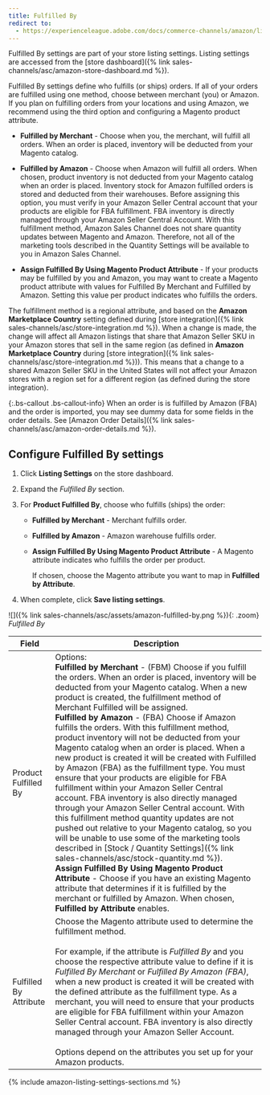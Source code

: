 ```yaml
---
title: Fulfilled By
redirect to:
  - https://experienceleague.adobe.com/docs/commerce-channels/amazon/listing-settings/fulfilled-by.html
---
```


Fulfilled By settings are part of your store listing settings. Listing settings are accessed from the [store dashboard]({% link sales-channels/asc/amazon-store-dashboard.md %}).

Fulfilled By settings define who fulfills (or ships) orders. If all of your orders are fulfilled using one method, choose between merchant (you) or Amazon. If you plan on fulfilling orders from your locations and using Amazon, we recommend using the third option and configuring a Magento product attribute.

- **Fulfilled by Merchant** - Choose when you, the merchant, will fulfill all orders. When an order is placed, inventory will be deducted from your Magento catalog.

- **Fulfilled by Amazon** - Choose when Amazon will fulfill all orders. When chosen, product inventory is not deducted from your Magento catalog when an order is placed. Inventory stock for Amazon fulfilled orders is stored and deducted from their warehouses. Before assigning this option, you must verify in your Amazon Seller Central account that your products are eligible for FBA fulfillment. FBA inventory is directly managed through your Amazon Seller Central Account. With this fulfillment method, Amazon Sales Channel does not share quantity updates between Magento and Amazon. Therefore, not all of the marketing tools described in the Quantity Settings will be available to you in Amazon Sales Channel.

- **Assign Fulfilled By Using Magento Product Attribute** - If your products may be fulfilled by you and Amazon, you may want to create a Magento product attribute with values for Fulfilled By Merchant and Fulfilled by Amazon. Setting this value per product indicates who fulfills the orders.

The fulfillment method is a regional attribute, and based on the **Amazon Marketplace Country** setting defined during [store integration]({% link sales-channels/asc/store-integration.md %}). When a change is made, the change will affect all Amazon listings that share that Amazon Seller SKU in your Amazon stores that sell in the same region (as defined in **Amazon Marketplace Country** during [store integration]({% link sales-channels/asc/store-integration.md %})). This means that a change to a shared Amazon Seller SKU in the United States will not affect your Amazon stores with a region set for a different region (as defined during the store integration).

{:.bs-callout .bs-callout-info}
When an order is is fulfilled by Amazon (FBA) and the order is imported, you may see dummy data for some fields in the order details. See [Amazon Order Details]({% link sales-channels/asc/amazon-order-details.md %}).

## Configure Fulfilled By settings

1. Click **Listing Settings** on the store dashboard.

1. Expand the _Fulfilled By_ section.

1. For **Product Fulfilled By**, choose who fulfills (ships) the order:

   - **Fulfilled by Merchant** - Merchant fulfills order.

   - **Fulfilled by Amazon** - Amazon warehouse fulfills order.

   - **Assign Fulfilled By Using Magento Product Attribute** - A Magento attribute indicates who fulfills the order per product.

      If chosen, choose the Magento attribute you want to map in **Fulfilled by Attribute**.

1. When complete, click **Save listing settings**.

![]({% link sales-channels/asc/assets/amazon-fulfilled-by.png %}){: .zoom}
_Fulfilled By_

|Field|Description|
|--- |--- |
|Product Fulfilled By|Options:<br/>**Fulfilled by Merchant** - (FBM) Choose if you fulfill the orders. When an order is placed, inventory will be deducted from your Magento catalog. When a new product is created, the fulfillment method of Merchant Fulfilled will be assigned.<br/>**Fulfilled by Amazon** - (FBA) Choose if Amazon fulfills the orders. With this fulfillment method, product inventory will not be deducted from your Magento catalog when an order is placed. When a new product is created it will be created with Fulfilled by Amazon (FBA) as the fulfillment type. You must ensure that your products are eligible for FBA fulfillment within your Amazon Seller Central account. FBA inventory is also directly managed through your Amazon Seller Central account. With this fulfillment method quantity updates are not pushed out relative to your Magento catalog, so you will be unable to use some of the marketing tools described in [Stock / Quantity Settings]({% link sales-channels/asc/stock-quantity.md %}).<br/>**Assign Fulfilled By Using Magento Product Attribute** - Choose if you have an existing Magento attribute that determines if it is fulfilled by the merchant or fulfilled by Amazon. When chosen, **Fulfilled by Attribute** enables. |
|Fulfilled By Attribute|Choose the Magento attribute used to determine the fulfillment method.<br/><br/>For example, if the attribute is _Fulfilled By_ and you choose the respective attribute value to define if it is _Fulfilled By Merchant_ or _Fulfilled By Amazon (FBA)_, when a new product is created it will be created with the defined attribute as the fulfillment type. As a merchant, you will need to ensure that your products are eligible for FBA fulfillment within your Amazon Seller Central account. FBA inventory is also directly managed through your Amazon Seller Account.<br/><br/>Options depend on the attributes you set up for your Amazon products. |

{% include amazon-listing-settings-sections.md %}
